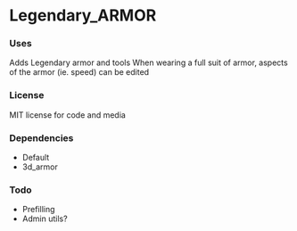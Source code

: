 # Legendary_ARMOR

### Uses

Adds Legendary armor and tools
When wearing a full suit of armor, aspects of the armor (ie. speed) can be edited

### License
MIT license for code and media

### Dependencies
- Default
- 3d_armor

### Todo
- Prefilling
- Admin utils?
